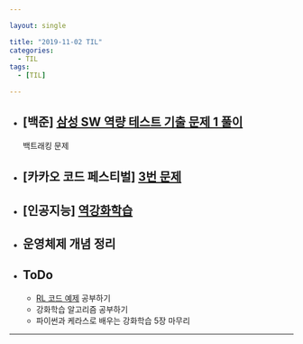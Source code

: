 ```yaml
---

layout: single

title: "2019-11-02 TIL"
categories:
  - TIL
tags:
  - [TIL]

---
```




- ## [백준] [삼성 SW 역량 테스트 기출 문제 1  풀이](https://github.com/JangHyeonJun/Algorithm/blob/master/Algorithms/14888.cpp)

  백트래킹 문제

  
  
- ## [카카오 코드 페스티벌]  [3번 문제](https://github.com/JangHyeonJun/Algorithm/blob/master/Algorithms/kakao_2017_3.cpp)

  

- ## [인공지능] [역강화학습](/ai/Inverse-Reinforcement-Learning/)

  

- ## 운영체제 개념 정리

  
  
- ## ToDo

  - [RL 코드 예제](https://github.com/rlcode/reinforcement-learning-kr) 공부하기
  - 강화학습 알고리즘 공부하기
  - 파이썬과 케라스로 배우는 강화학습 5장 마무리

---

